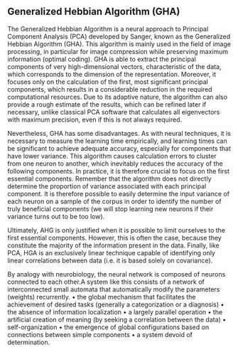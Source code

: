 ## Generalized Hebbian  Algorithm  (GHA)

The Generalized Hebbian Algorithm is a neural approach to Principal Component Analysis (PCA) developed by Sanger, known as the Generalized Hebbian Algorithm (GHA). This algorithm is mainly used in the field of image processing, in particular for image compression while preserving maximum information (optimal coding). GHA is able to extract the principal components of very high-dimensional vectors, characteristic of the data, which corresponds to the dimension of the representation. Moreover, it focuses only on the calculation of the first, most significant principal components, which results in a considerable reduction in the required computational resources. Due to its adaptive nature, the algorithm can also provide a rough estimate of the results, which can be refined later if necessary, unlike classical PCA software that calculates all eigenvectors with maximum precision, even if this is not always required.

Nevertheless, GHA has some disadvantages. As with neural techniques, it is necessary to measure the learning time empirically, and learning times can be significant to achieve adequate accuracy, especially for components that have lower variance. This algorithm causes calculation errors to cluster from one neuron to another, which inevitably reduces the accuracy of the following components. In practice, it is therefore crucial to focus on the first essential components. Remember that the algorithm does not directly determine the proportion of variance associated with each principal component.
It is therefore possible to easily determine the input variance of each neuron on a sample of the corpus in order to identify the number of truly beneficial components (we will stop learning new neurons if their variance turns out to be too low).

Ultimately, AHG is only justified when it is possible to limit ourselves to the first essential components. However, this is often the case, because they constitute the majority of the information present in the data. Finally, like PCA, HGA is an exclusively linear technique capable of identifying only linear correlations between data (i.e. it is based solely on covariance).

By analogy with neurobiology, the neural network is composed of neurons connected to each other.A system like this consists of a network of interconnected small automata that automatically modify the parameters (weights) recurrently.
• the global mechanism that facilitates the achievement of desired tasks (generally a categorization or a diagnosis)
• the absence of information localization
• a largely parallel operation
• the artificial creation of meaning (by seeking a correlation between the data)
• self-organization
• the emergence of global configurations based on connections between simple components
• a system devoid of determination. 
